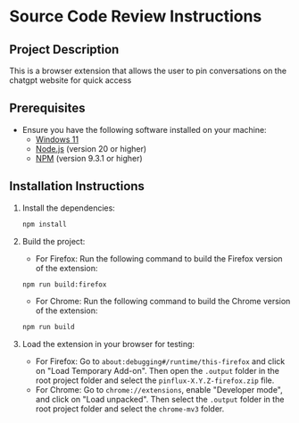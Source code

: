 # Source Code Review Instructions

## Project Description

This is a browser extension that allows the user to pin conversations on the chatgpt website for quick access

## Prerequisites

- Ensure you have the following software installed on your machine:
  - [Windows 11](https://www.microsoft.com/en-us/windows/get-windows-11)
  - [Node.js](https://nodejs.org/) (version 20 or higher)
  - [NPM](https://www.npmjs.com/) (version 9.3.1 or higher)

## Installation Instructions

1. Install the dependencies:

   ```sh
   npm install
   ```

2. Build the project:

   - For Firefox: Run the following command to build the Firefox version of the extension:

   ```sh
   npm run build:firefox
   ```

   - For Chrome: Run the following command to build the Chrome version of the extension:

   ```sh
   npm run build
   ```

3. Load the extension in your browser for testing:
   - For Firefox: Go to `about:debugging#/runtime/this-firefox` and click on "Load Temporary Add-on". Then open the `.output` folder in the root project folder and select the `pinflux-X.Y.Z-firefox.zip` file.
   - For Chrome: Go to `chrome://extensions`, enable "Developer mode", and click on "Load unpacked". Then select the `.output` folder in the root project folder and select the `chrome-mv3` folder.
